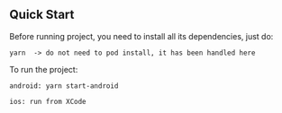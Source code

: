 ## Quick Start

Before running project, you need to install all its dependencies, just do:

```
yarn  -> do not need to pod install, it has been handled here
```

To run the project:

```
android: yarn start-android

ios: run from XCode
```

